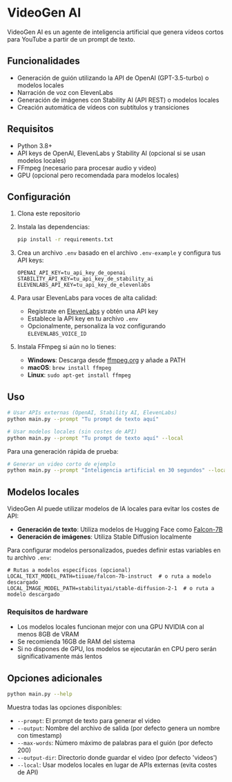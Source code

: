# VideoGen AI

VideoGen AI es un agente de inteligencia artificial que genera vídeos cortos para YouTube a partir de un prompt de texto.

## Funcionalidades

- Generación de guión utilizando la API de OpenAI (GPT-3.5-turbo) o modelos locales
- Narración de voz con ElevenLabs
- Generación de imágenes con Stability AI (API REST) o modelos locales
- Creación automática de vídeos con subtítulos y transiciones

## Requisitos

- Python 3.8+
- API keys de OpenAI, ElevenLabs y Stability AI (opcional si se usan modelos locales)
- FFmpeg (necesario para procesar audio y video)
- GPU (opcional pero recomendada para modelos locales)

## Configuración

1. Clona este repositorio
2. Instala las dependencias:
   ```bash
   pip install -r requirements.txt
   ```

3. Crea un archivo `.env` basado en el archivo `.env-example` y configura tus API keys:
   ```
   OPENAI_API_KEY=tu_api_key_de_openai
   STABILITY_API_KEY=tu_api_key_de_stability_ai
   ELEVENLABS_API_KEY=tu_api_key_de_elevenlabs
   ```

4. Para usar ElevenLabs para voces de alta calidad:
   - Regístrate en [ElevenLabs](https://elevenlabs.io/) y obtén una API key
   - Establece la API key en tu archivo `.env`
   - Opcionalmente, personaliza la voz configurando `ELEVENLABS_VOICE_ID`

5. Instala FFmpeg si aún no lo tienes:
   - **Windows**: Descarga desde [ffmpeg.org](https://ffmpeg.org/download.html) y añade a PATH
   - **macOS**: `brew install ffmpeg`
   - **Linux**: `sudo apt-get install ffmpeg`

## Uso

```bash
# Usar APIs externas (OpenAI, Stability AI, ElevenLabs)
python main.py --prompt "Tu prompt de texto aquí"

# Usar modelos locales (sin costes de API)
python main.py --prompt "Tu prompt de texto aquí" --local
```

Para una generación rápida de prueba:
```bash
# Generar un video corto de ejemplo
python main.py --prompt "Inteligencia artificial en 30 segundos" --local
```

## Modelos locales

VideoGen AI puede utilizar modelos de IA locales para evitar los costes de API:

- **Generación de texto**: Utiliza modelos de Hugging Face como [Falcon-7B](https://huggingface.co/tiiuae/falcon-7b-instruct)
- **Generación de imágenes**: Utiliza Stable Diffusion localmente

Para configurar modelos personalizados, puedes definir estas variables en tu archivo `.env`:

```
# Rutas a modelos específicos (opcional)
LOCAL_TEXT_MODEL_PATH=tiiuae/falcon-7b-instruct  # o ruta a modelo descargado
LOCAL_IMAGE_MODEL_PATH=stabilityai/stable-diffusion-2-1  # o ruta a modelo descargado
```

### Requisitos de hardware

- Los modelos locales funcionan mejor con una GPU NVIDIA con al menos 8GB de VRAM
- Se recomienda 16GB de RAM del sistema
- Si no dispones de GPU, los modelos se ejecutarán en CPU pero serán significativamente más lentos

## Opciones adicionales

```bash
python main.py --help
```

Muestra todas las opciones disponibles:

- `--prompt`: El prompt de texto para generar el video
- `--output`: Nombre del archivo de salida (por defecto genera un nombre con timestamp)
- `--max-words`: Número máximo de palabras para el guión (por defecto 200)
- `--output-dir`: Directorio donde guardar el video (por defecto 'videos')
- `--local`: Usar modelos locales en lugar de APIs externas (evita costes de API) 